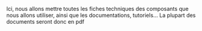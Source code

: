 Ici, nous allons mettre toutes les fiches techniques des composants que nous allons utiliser, ainsi que les documentations, tutoriels...
La plupart des documents seront donc en pdf
